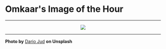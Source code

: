 # Omkaar's Image of the Hour

---

<div align="center">

<a href="https://unsplash.com/photos/golden-light-bathes-distant-mountains-at-sunset-3RUqVmMIvi8">
  <img src="https://images.unsplash.com/photo-1746950862748-df7d2c5af81d?crop=entropy&cs=tinysrgb&fit=max&fm=jpg&ixid=M3w3NjA2Nzh8MHwxfHJhbmRvbXx8fHx8fHx8fDE3NTEwNDcyMDB8&ixlib=rb-4.1.0&q=80&w=1080" style="max-width:100%; height:auto;">
</a>



</div>

---

**Photo by** [Dario Jud](https://unsplash.com/@dariojud_) **on Unsplash**
